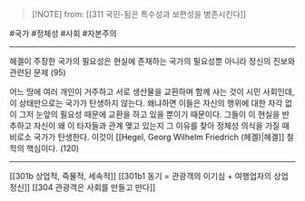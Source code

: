  > [!NOTE] from: [[311 국민-됨은 특수성과 보편성을 병존시킨다]]

#국가 #정체성 #사회 #자본주의 

--- 
헤겔이 주장한 국가의 필요성은 현실에 존재하는 국가의 필요성뿐 아니라 정신의 진보와 관련된 문제 (95)

어느 땅에 여러 개인이 거주하고 서로 생산물을 교환하며 함께 사는 것이 시민 사회인데, 이 상태만으로는 국가가 탄생하지 않는다. 왜냐하면 이들은 자신의 행위에 대한 자각 없이 그저 눈앞의 필요성 때문에 교환을 하고 있을 뿐이기 때문이다. 그들이 이 현실을 반추하고 자신이 왜 이 타자들과 관계 맺고 있는지 그 이유를 찾아 정체성 의식을 가질 때 비로소 국가가 탄생한다. 이것이 [[Hegel, Georg Wilhelm Friedrich (헤겔)|헤겔]] 철학의 핵심이다. (120)

--- 
[[301b 상업적, 즉물적, 세속적]]
[[301b1 동기 = 관광객의 이기심 + 여행업자의 상업 정신]]
[[304 관광객은 사회를 만들고 만다]]